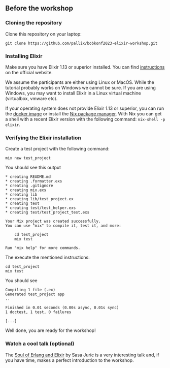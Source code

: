 ## Before the workshop

### Cloning the repository

Clone this repository on your laptop:

```
git clone https://github.com/pallix/bobkonf2023-elixir-workshop.git
```

### Installing Elixir

Make sure you have Elixir 1.13 or superior installed. You can find
[instructions](https://elixir-lang.org/install.html#distributions) on the
official website.

We assume the participants are either using Linux or MacOS. While the tutorial
probably works on Windows we cannot be sure. If you are using Windows, you may
want to install Elixir in a Linux virtual machine (virtualbox, vmware etc).

If your operating system does not provide Elixir 1.13 or superior, you can run
the [docker image](https://elixir-lang.org/install.html#docker) or install the
[Nix package manager](https://elixir-lang.org/install.html#docker). With Nix you
can get a shell with a recent Elixir version with the following command:
`nix-shell -p elixir`.

### Verifying the Elixir installation

Create a test project with the following command:

```
mix new test_project
```

You should see this output

```
* creating README.md
* creating .formatter.exs
* creating .gitignore
* creating mix.exs
* creating lib
* creating lib/test_project.ex
* creating test
* creating test/test_helper.exs
* creating test/test_project_test.exs

Your Mix project was created successfully.
You can use "mix" to compile it, test it, and more:

    cd test_project
    mix test

Run "mix help" for more commands.
```

The execute the mentioned instructions:

```
cd test_project
mix test
```

You should see

```
Compiling 1 file (.ex)
Generated test_project app
..

Finished in 0.01 seconds (0.00s async, 0.01s sync)
1 doctest, 1 test, 0 failures

[...]
```

Well done, you are ready for the workshop!

### Watch a cool talk (optional)

The [Soul of Erlang and Elixir](https://www.youtube.com/watch?v=JvBT4XBdoUE) by
Sasa Juric is a very interesting talk and, if you have time, makes a perfect
introduction to the workshop.
